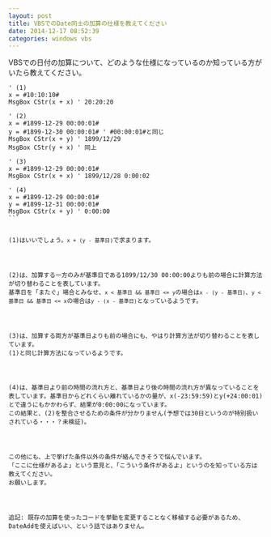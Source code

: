 ```yaml
---
layout: post
title: VBSでのDate同士の加算の仕様を教えてください
date: 2014-12-17 08:52:39
categories: windows vbs
---
```

<p>VBSでの日付の加算について、どのような仕様になっているのか知っている方がいたら教えてください。</p>

<pre class="lang-vbs prettyprint-override"><code>' (1)
x = #10:10:10#
MsgBox CStr(x + x) ' 20:20:20

' (2)
x = #1899-12-29 00:00:01#
y = #1899-12-30 00:00:01# ' #00:00:01#と同じ
MsgBox CStr(x + y) ' 1899/12/29
MsgBox CStr(y + x) ' 同上

' (3)
x = #1899-12-29 00:00:01#
MsgBox CStr(x + x) ' 1899/12/28 0:00:02

' (4)
x = #1899-12-29 00:00:01#
y = #1899-12-31 00:00:01#
MsgBox CStr(x + y) ' 0:00:00
```

<p>(1)はいいでしょう。<code>x + (y - 基準日)</code>で求まります。</p>

<p>(2)は、加算する一方のみが基準日である1899/12/30 00:00:00よりも前の場合に計算方法が切り替わることを表しています。
基準日を「またぐ」場合とみなせ、<code>x &lt; 基準日 &amp;&amp; 基準日 &lt;= y</code>の場合は<code>x - (y - 基準日)</code>、<code>y &lt; 基準日 &amp;&amp; 基準日 &lt;= x</code>の場合は<code>y - (x - 基準日)</code>となっているようです。</p>

<p>(3)は、加算する両方が基準日よりも前の場合にも、やはり計算方法が切り替わることを表しています。
(1)と同じ計算方法になっているようです。</p>

<p>(4)は、基準日より前の時間の流れ方と、基準日より後の時間の流れ方が異なっていることを表しています。基準日からどれくらい離れているかの量が、x(-23:59:59)とy(+24:00:01)とで違うにもかかわらず、結果が0:00:00になっています。
この結果と、(2)を整合させるための条件が分かりません(予想では30日というのが特別扱いされている・・・？未検証)。</p>

<p>この他にも、上で挙げた条件以外の条件が絡んできそうで悩んでいます。
「ここに仕様があるよ」という意見と、「こういう条件があるよ」というのを知っている方は教えてください。
お願いします。</p>

<p>追記: 既存の加算を使ったコードを挙動を変更することなく移植する必要があるため、DateAddを使えばいい、という話ではありません。</p>
